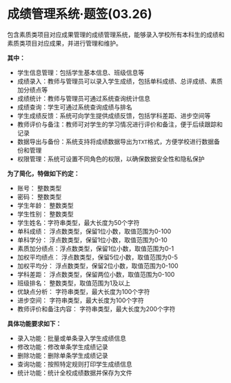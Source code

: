 # 成绩管理系统·题签(03.26)

包含素质类项目对应成果管理的成绩管理系统，能够录入学校所有本科生的成绩和素质类项目对应成果，并进行管理和维护。

**其中：**

- 学生信息管理：包括学生基本信息、班级信息等
- 成绩录入：教师与管理员可以录入学生成绩，包括单科成绩、总评成绩、素质加分绩点等
- 成绩统计：教师与管理员可通过系统查询统计信息
- 成绩查询：学生可通过系统查询成绩与排名
- 学生成绩反馈：系统可向学生提供成绩反馈，包括学科差距、进步空间等
- 教师评价与备注：教师可对学生的学习情况进行评价和备注，便于后续跟踪和记录
- 数据导出与备份：系统支持将成绩数据导出为`TXT`格式，方便学校进行数据备份和管理
- 权限管理：系统可设置不同角色的权限，以确保数据安全性和隐私保护

**为了简化，特做如下约定：**

- 账号： 整数类型
- 密码： 整数类型
- 学生年龄： 整数类型
- 学生性别： 整数类型
- 学生姓名：字符串类型，最大长度为50个字符
- 单科成绩： 浮点数类型，保留1位小数，取值范围为0-100
- 单科学分： 浮点数类型，保留1位小数，取值范围为0-10
- 素质加分绩点：浮点数类型，保留1位小数，取值范围为0-1
- 加权平均绩点： 浮点数类型，保留5位小数，取值范围为0-5
- 加权平均分： 浮点数类型，保留2位小数，取值范围为0-100
- 学科差距： 浮点数类型，保留两位小数，取值范围为0-100
- 班级排名： 整数类型，取值范围为1及以上
- 优缺点分析： 字符串类型，最大长度为100个字符
- 进步空间： 字符串类型，最大长度为100个字符
- 教师评价和备注内容： 字符串类型，最大长度为200个字符

**具体功能要求如下：**

- 录入功能：批量或单条录入学生成绩信息
- 修改功能：修改单条学生成绩记录
- 删除功能：删除单条学生成绩记录
- 查询功能：按照特定规则打印学生成绩信息
- 统计功能：统计全校成绩数据并保存为文件
